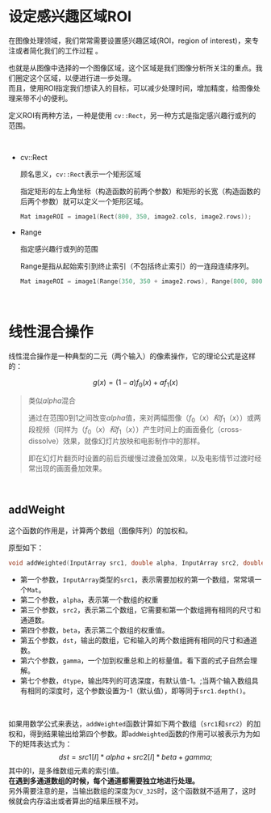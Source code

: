 # 设定感兴趣区域ROI

在图像处理领域，我们常常需要设置感兴趣区域(ROI，region of interest)，来专注或者简化我们的工作过程 。

也就是从图像中选择的一个图像区域，这个区域是我们图像分析所关注的重点。我们圈定这个区域，以便进行进一步处理。  
而且，使用ROI指定我们想读入的目标，可以减少处理时间，增加精度，给图像处理来带不小的便利。

定义ROI有两种方法，一种是使用 ```cv::Rect```，另一种方式是指定感兴趣行或列的范围。

<br>

- cv::Rect

    顾名思义，```cv::Rect```表示一个矩形区域

    指定矩形的左上角坐标（构造函数的前两个参数）和矩形的长宽（构造函数的后两个参数）就可以定义一个矩形区域。

    ```C++
    Mat imageROI = image1(Rect(800, 350, image2.cols, image2.rows));
    ```

- Range

    指定感兴趣行或列的范围

    Range是指从起始索引到终止索引（不包括终止索引）的一连段连续序列。

    ```C++
    Mat imageROI = image1(Range(350, 350 + image2.rows), Range(800, 800 + image2. cols));
    ```

<Br>

# 线性混合操作

线性混合操作是一种典型的二元（两个输入）的像素操作，它的理论公式是这样的：

$$
g(x) = (1-a)f_0(x) + af_1(x)
$$


> 类似$alpha$混合
>
> 通过在范围0到1之间改变$alpha$值，来对两幅图像（$f_0（x）和f_1（x）$）或两段视频（同样为（$f_0（x）和f_1（x）$）产生时间上的画面叠化（cross-dissolve）效果，就像幻灯片放映和电影制作中的那样。
>
> 即在幻灯片翻页时设置的前后页缓慢过渡叠加效果，以及电影情节过渡时经常出现的画面叠加效果。

<br>

## addWeight
这个函数的作用是，计算两个数组（图像阵列）的加权和。

原型如下：
```C++
void addWeighted(InputArray src1, double alpha, InputArray src2, double beta, double gamma, OutputArray dst, int dtype=-1);
```
- 第一个参数，```InputArray```类型的```src1```，表示需要加权的第一个数组，常常填一个```Mat```。
- 第二个参数，```alpha```，表示第一个数组的权重
- 第三个参数，```src2```，表示第二个数组，它需要和第一个数组拥有相同的尺寸和通道数。
- 第四个参数，```beta```，表示第二个数组的权重值。
- 第五个参数，```dst```，输出的数组，它和输入的两个数组拥有相同的尺寸和通道数。
- 第六个参数，```gamma```，一个加到权重总和上的标量值。看下面的式子自然会理解。
- 第七个参数，```dtype```，输出阵列的可选深度，有默认值-1。;当两个输入数组具有相同的深度时，这个参数设置为-1（默认值），即等同于```src1.depth()```。

<br>

如果用数学公式来表达，```addWeighted```函数计算如下两个数组（```src1```和```src2```）的加权和，得到结果输出给第四个参数。即```addWeighted```函数的作用可以被表示为为如下的矩阵表达式为：
$$
dst = src1[I]*alpha+ src2[I]*beta + gamma;
$$
其中的I，是多维数组元素的索引值。  
**在遇到多通道数组的时候，每个通道都需要独立地进行处理。**   
另外需要注意的是，当输出数组的深度为```CV_32S```时，这个函数就不适用了，这时候就会内存溢出或者算出的结果压根不对。
